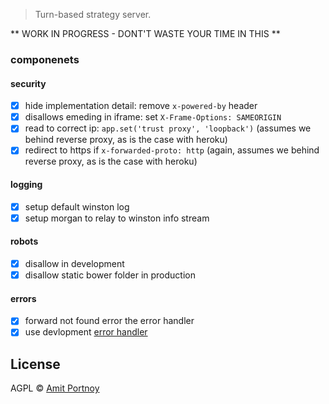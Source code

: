 > Turn-based strategy server.

** WORK IN PROGRESS - DONT'T WASTE YOUR TIME IN THIS **

### componenets

#### security

- [x] hide implementation detail: remove `x-powered-by` header
- [x] disallows emeding in iframe: set `X-Frame-Options: SAMEORIGIN`
- [x] read to correct ip: `app.set('trust proxy', 'loopback')` (assumes we behind reverse proxy, as is the case with heroku)
- [x] redirect to https if `x-forwarded-proto: http` (again, assumes we behind reverse proxy, as is the case with heroku)

#### logging

- [x] setup default winston log
- [x] setup morgan to relay to winston info stream

#### robots

- [x] disallow in development
- [x] disallow static bower folder in production

#### errors

- [x] forward not found error the error handler
- [x] use devlopment [error handler](https://github.com/expressjs/errorhandler)

## License

AGPL © [Amit Portnoy](https://github.com/amitport)

